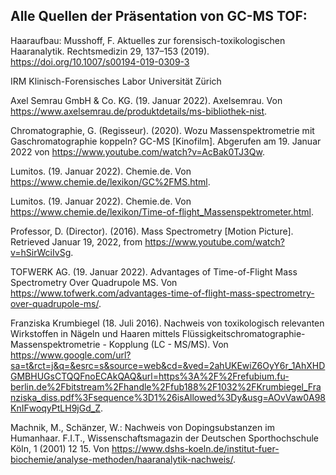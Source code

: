 ## Alle Quellen der Präsentation von GC-MS TOF:

Haaraufbau: Musshoff, F. Aktuelles zur forensisch-toxikologischen Haaranalytik. Rechtsmedizin 29, 137–153 (2019). https://doi.org/10.1007/s00194-019-0309-3 

IRM Klinisch-Forensisches Labor Universität Zürich

Axel Semrau GmbH & Co. KG. (19. Januar 2022). Axelsemrau. Von https://www.axelsemrau.de/produktdetails/ms-bibliothek-nist.

Chromatographie, G. (Regisseur). (2020). Wozu Massenspektrometrie mit Gaschromatographie koppeln? GC-MS [Kinofilm]. Abgerufen am 19. Januar 2022 von https://www.youtube.com/watch?v=AcBak0TJ3Qw.

Lumitos. (19. Januar 2022). Chemie.de. Von https://www.chemie.de/lexikon/GC%2FMS.html.

Lumitos. (19. Januar 2022). Chemie.de. Von https://www.chemie.de/lexikon/Time-of-flight_Massenspektrometer.html.

Professor, D. (Director). (2016). Mass Spectrometry [Motion Picture]. Retrieved Januar 19, 2022, from https://www.youtube.com/watch?v=hSirWciIvSg.

TOFWERK AG. (19. Januar 2022). Advantages of Time-of-Flight Mass Spectrometry Over Quadrupole MS. Von https://www.tofwerk.com/advantages-time-of-flight-mass-spectrometry-over-quadrupole-ms/.

Franziska Krumbiegel (18. Juli 2016). Nachweis von toxikologisch relevanten Wirkstoffen in Nägeln und Haaren mittels Flüssigkeitschromatographie-Massenspektrometrie - Kopplung (LC - MS/MS). Von https://www.google.com/url?sa=t&rct=j&q=&esrc=s&source=web&cd=&ved=2ahUKEwiZ6OyY6r_1AhXHDGMBHUGsCTQQFnoECAkQAQ&url=https%3A%2F%2Frefubium.fu-berlin.de%2Fbitstream%2Fhandle%2Ffub188%2F1032%2FKrumbiegel_Franziska_diss.pdf%3Fsequence%3D1%26isAllowed%3Dy&usg=AOvVaw0A98KnIFwoqyPtLH9jGd_Z. 


Machnik, M., Schänzer, W.: Nachweis von Dopingsubstanzen im Humanhaar. F.I.T., Wissenschaftsmagazin der Deutschen Sporthochschule Köln, 1 (2001) 12 15. Von https://www.dshs-koeln.de/institut-fuer-biochemie/analyse-methoden/haaranalytik-nachweis/.
